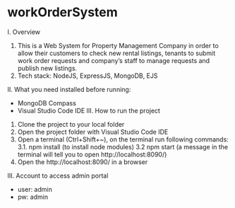 # workOrderSystem
I. Overview
1. This is a Web System for Property Management Company in order to allow their customers to check new rental listings, tenants to submit work order requests and company’s staff to manage requests and publish new listings.
2. Tech stack: NodeJS, ExpressJS, MongoDB, EJS

II. What you need installed before running:
- MongoDB Compass
- Visual Studio Code IDE
III. How to run the project
1. Clone the project to your local folder
2. Open the project folder with Visual Studio Code IDE
3. Open a terminal (Ctrl+Shift+~), on the terminal run following commands:
3.1. npm install (to install node modules)
3.2 npm start (a message in the terminal will tell you to open http://localhost:8090/)
4. Open the http://localhost:8090/ in a browser

III. Account to access admin portal
- user: admin
- pw: admin
